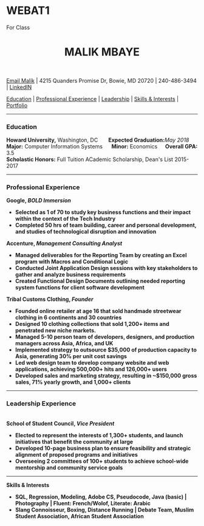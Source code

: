 # WEBAT1
For Class
<html>
<head>
<style>
</style>
</head>
<body>
<h1><center><strong>MALIK MBAYE </strong></center></h1><br/>
<p><a href= "mailto: mbayemalik@gmail.com"> Email Malik</a> | 4215 Quanders Promise Dr, Bowie, MD 20720 | 240-486-3494 | <a href= "Linkedin.com/in/MalikMbaye">LinkedIN</a></p>
<p><a href="#e">Education</a> | <a href="#p">Professional Experience</a> | <a href="#L">Leadership</a> | <a href="#S">Skills &amp; Interests</a> | <a href="https://goo.gl/uxlisn">Portfolio</a></p>
<div class=edu>
<hr>
<h3><a name="e">Education</a></h3>
<strong>Howard University,</strong> Washington, DC &nbsp;&nbsp;&nbsp;&nbsp;&nbsp; <strong>Expected Graduation:</strong><i>May 2018</i><br/>
<strong>Major:</strong> Computer Information Systems &nbsp;&nbsp;&nbsp;&nbsp;&nbsp;<strong>Minor:</strong> Economics <strong> &nbsp;&nbsp;&nbsp;&nbsp;&nbsp;Overall GPA:</strong> 3.5 <br/>
<strong>Scholastic Honors:</strong> Full Tuition ACademic Scholarship, Dean's List 2015-2017 <br/>
</div>
<div class =pro>
<hr>
<h3><a name="p">Professional Experience</a></h3>
<strong>Google, <i>BOLD Immersion</i>
<ul>
<li>Selected as 1 of 70 to study key business functions and their impact within the context of the Tech Industry</li>
<li>Completed 50 hrs of team building, career and personal development, and studies of technological disruption and innovation</li>
</ul>
<strong>Accenture, </strong><i>Management Consulting Analyst</i>
<ul>
<li>Managed deliverables for the Reporting Team by creating an Excel program with Macros and Conditional Logic</li>
<li>Conducted Joint Application Design sessions with key stakeholders to gather and analyze business requirements</li>
<li>Created Functional Design Documents outlining needed reporting system functions for client software development</li>
</ul>
<strong>Tribal Customs Clothing, </strong><i>Founder</i>
<ul>
<li>Founded online retailer at age 16 that sold handmade streetwear clothing in 6 continents and 30 countries</li>
<li>Designed 10 clothing collections that sold 1,200+ items and penetrated new niche markets.</li>
<li>Managed 5-10 person team of developers, designers, and production managers across Asia, Africa, and UK</li>
<li>Implemented strategy to outsource $35,000 of production capacity to Asia, generating 30% per unit cost savings</li>
<li>Led web design team to develop company website and web applications, achieving 500,000+ hits and 126,000+ users</li>
<li>Developed sales and marketing strategy, resulting in ~$150,000 gross sales, 71% yearly growth, and 1,000+ clients</li>
</ul>
</div>
<hr>
<div class =lead>
<h3><a name="l">Leadership Experience</a></h3><br/>
<strong>School of Student Council, </strong><i>Vice President</i>
<ul>
<li>Elected to represent the interests of 1,300+ students, and launch initiatives that benefit the community at large</li>
<li>Developed 10-page business plan to ensure feasibility and strategic alignment of proposed programs and initiatives</li>
<li>Overseeing 2 committees of 100+ students to achieve school-wide mentorship and community service goals</li>
</ul>
</div>
<hr>
<div class=skill>
<strong>Skills &amp; Interests</strong>
<ul>
<li>SQL, Regression, Modeling, Adobe CS, Pseudocode, Java (basic) | Photography | Fluent: French/Wolof, Literate: Arabic</li>
<li>Slang Connoisseur, Boxing, Distance Running | Debate Team, Muslim Student Association, African Student Association</li>
</ul>
</div>
</body>
</html>
